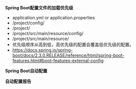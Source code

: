 **Spring Boot配置文件的加载优先级**
 - application.yml or application.properties
 - /project/config/
 - /project/
 - /project/src/main/resource/config/
 - /project/src/main/resource/
 - 优先级顺序从高到低，高优先级的配置会覆盖低优先级的配置。
 - https://docs.spring.io/spring-boot/docs/2.3.0.RELEASE/reference/html/spring-boot-features.html#boot-features-external-config



**Spring Boot自动配置**



**自动配置报告**
